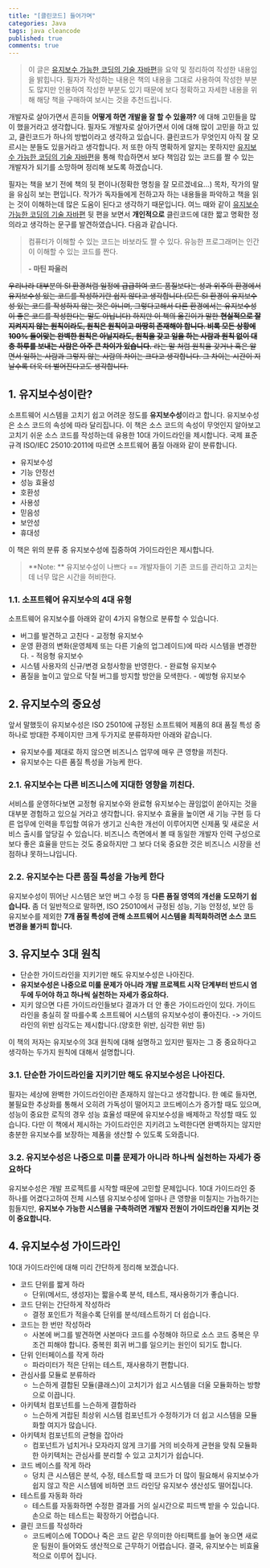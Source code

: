 ```yaml
---
title: "[클린코드] 들어가며"
categories: Java
tags: java cleancode
published: true
comments: true
---
```




> 이 글은 [유지보수 가능한 코딩의 기술 자바편](http://www.aladin.co.kr/shop/wproduct.aspx?ItemId=98546964)을 요약 및 정리하여 작성한 내용임을 밝힙니다. 필자가 작성하는 내용은 책의 내용을 그대로 사용하여 작성한 부분도 많지만 인용하여 작성한 부분도 있기 때문에 보다 정확하고 자세한 내용을 위해 해당 책을 구매하여 보시는 것을 추천드립니다.



개발자로 살아가면서 흔히들 **어떻게 하면 개발을 잘 할 수 있을까?** 에 대해 고민들을 많이 했을거라고 생각합니다. 필자도 개발자로 살아가면서 이에 대해 많이 고민을 하고 있고, 클린코드가 하나의 방법이라고 생각하고 있습니다. 클린코드가 무엇인지 아직 잘 모르시는 분들도 있을거라고 생각합니다. 저 또한 아직 명확하게 알지는 못하지만 [유지보수 가능한 코딩의 기술 자바편](http://www.aladin.co.kr/shop/wproduct.aspx?ItemId=98546964)을 통해 학습하면서 보다 책임감 있는 코드를 짤 수 있는 개발자가 되기를 소망하며 정리해 보도록 하겠습니다.

필자는 책을 보기 전에 책의 뒷 편이나(정확한 명칭을 잘 모르겠네요...) 목차, 작가의 말을 유심히 보는 편입니다. 작가가 독자들에게 전하고자 하는 내용들을 파악하고 책을 읽는 것이 이해하는데 많은 도움이 된다고 생각하기 때문입니다. 여느 때와 같이 [유지보수 가능한 코딩의 기술 자바편](http://www.aladin.co.kr/shop/wproduct.aspx?ItemId=98546964) 뒷 편을 보면서 **개인적으로** 클린코드에 대한 짧고 명확한 정의라고 생각하는 문구를 발견하였습니다. 다음과 같습니다.

> 컴퓨터가 이해할 수 있는 코드는 바보라도 짤 수 있다. 유능한 프로그래머는 인간이 이해할 수 있는 코드를 짠다.
>
> **- 마틴 파울러**



~~우리나라 대부분의 SI 환경처럼 일정에 급급하여 코드 품질보다는 성과 위주의 환경에서 유지보수성 있는 코드를 작성하기란 쉽지 않다고 생각합니다.(모든 SI 환경이 유지보수성 있는 코드를 작성하지 않는 것은 아니며, 그렇다고해서 다른 환경에서는 유지보수성이 좋은 코드를 작성한다는 말도 아닙니다) 하지만 이 책의 옮긴이가 말한 **현실적으로 잘 지켜지지 않는 원칙이라도, 원칙은 원칙이고 마땅히 존재해야 합니다. 비록 모든 상황에 100% 들어맞는 완벽한 원칙은 아닐지라도, 원칙을 갖고 일을 하는 사람과 원칙 없이 대충 하루를 보내는 사람은 아주 큰 차이가 있습니다.** 라는 말 처럼 원칙을 갖거나 혹은 알면서 일하는 사람과 그렇지 않는 사람의 차이는 크다고 생각합니다. 그 차이는 시간이 지날수록 더욱 더 벌어진다고도 생각합니다.~~



## 1. 유지보수성이란?

소프트웨어 시스템을 고치기 쉽고 어려운 정도를  **유지보수성**이라고 합니다. 유지보수성은 소스 코드의 속성에 따라 달리집니다. 이 책은 소스 코드의 속성이 무엇인지 알아보고 고치기 쉬운 소스 코드를 작성하는데 유용한 10대 가이드라인을 제시합니다. 국제 표준 규격 ISO/IEC 25010:2011에 따르면 소프트웨어 품질 아래와 같이 분류합니다.

- 유지보수성
- 기능 안정선
- 성능 효율성
- 호환성
- 사용성
- 믿음성
- 보안성
- 휴대성

이 책은 위의 분류 중 유지보수성에 집중하여 가이드라인은 제시합니다.



> **Note: ** 유지보수성이 나쁘다 == 개발자들이 기존 코드를 관리하고 고치는데 너무 많은 시간을 허비한다.



### 1.1. 소프트웨어 유지보수의 4대 유형

소프트웨어 유지보수를 아래와 같이 4가지 유형으로 분류할 수 있습니다.

- 버그를 발견하고 고친다 - 교정형 유지보수
- 운영 환경의 변화(운영체제 또는 다른 기술의 업그레이드)에 따라 시스템을 변경한다. - 적응형 유지보수
- 시스템 사용자의 신규/변경 요청사항을 반영한다. - 완료형 유지보수
- 품질을 높이고 앞으로 닥칠 버그를 방지할 방안을 모색한다. - 예방형 유지보수



## 2. 유지보수의 중요성

앞서 말했듯이 유지보수성은 ISO 25010에 규정된 소프트웨어 제품의 8대 품질 특성 중 하나로 방대한 주제이지만 크게 두가지로 분류하자만 아래와 같습니다.

- 유지보수를 제대로 하지 않으면 비즈니스 업무에 매우 큰 영향을 끼친다.
- 유지보수는 다른 품질 특성을 가능케 한다.



### 2.1. 유지보수는 다른 비즈니스에 지대한 영향을 끼친다.

서비스를 운영하다보면 교정형 유지보수와 완료형 유지보수는 끊임없이 쏟아지는 것을 대부분 경험하고 있으실 거라고 생각합니다. 유지보수 효율을 높이면 새 기능 구현 등 다른 업무에 인력을 투입할 여유가 생기고 신속한 개선이 이루어지면 신제품 및 새로운 서비스 출시를 앞당길 수 있습니다. 비즈니스 측면에서 볼 때 동일한 개발자 인력 구성으로 보다 좋은 효율을 만드는 것도 중요하지만 그 보다 더욱 중요한 것은 비즈니스 시장을 선점하냐 못하느냐입니다.



### 2.2. 유지보수는 다른 품질 특성을 가능케 한다

유지보수성이 뛰어난 시스템은 보안 버그 수정 등 **다른 품질 영역의 개선을 도모하기 쉽습니다.** 좀 더 일반적으로 말하면, ISO 25010에서 규정된 성능, 기능 안정성, 보안 등 유지보수를 제외한 **7개 품질 특성에 관해 소프트웨어 시스템을 최적화하려면 소스 코드 변경을 불가피 합니다.**



## 3. 유지보수 3대 원칙

- 단순한 가이드라인을 지키기만 해도 유지보수성은 나아진다.
- **유지보수성은 나중으로 미룰 문제가 아니라 개발 프로젝트 시작 단계부터 반드시 염두에 두어야 하고 하나씩 실천하는 자세가 중요하다.**
- 지키 않으면 다른 가이드라인들보다 결과가 더 안 좋은 가이드라인이 있다. 가이드라인을 충실히  잘 따를수록 소프트웨어 시스템의 유지보수성이 좋아진다. -> 가이드라인의 위반 심각도는 제시합니다.(양호한 위반, 심각한 위반 등)

이 책의 저자는 유지보수의 3대 원칙에 대해 설명하고 있지만 필자는 그 중 중요하다고 생각하는 두가지 원칙에 대해서 설명합니다.



### 3.1. 단순한 가이드라인을 지키기만 해도 유지보수성은 나아진다.

필자는 세상에 완벽한 가이드라인이란 존재하지 않는다고 생각합니다. 한 예로 들자면, 불필요한 추상화를 통해서 오히려 가독성이 떨어지고 코드베이스가 증가할 때도 있으며, 성능이 중요한 로직의 경우 성능 효율성 때문에 유지보수성을 배제하고 작성할 때도 있습니다. 다만 이 책에서 제시하는 가이드라인은 지키려고 노력한다면 완벽하지는 않지만 충분한 유지보수를 보장하는 제품을 생산할 수 있도록 도와줍니다.



### 3.2. 유지보수성은 나중으로 미룰 문제가 아니라 하나씩 실천하는 자세가 중요하다

유지보수성은 개발 프로젝트를 시작할 때문에 고민할 문제입니다. 10대 가이드라인 중 하나를 어겼다고하여 전체 시스템 유지보수성에 얼마나 큰 영향을 미칠지는 가늠하기는 힘들지만, **유지보수 가능한 시스템을 구축하려면 개발자 전원이 가이드라인을 지키는 것이 중요합니다.**



## 4. 유지보수성 가이드라인

10대 가이드라인에 대해 미리 간단하게 정리해 보겠습니다.



- 코드 단위를 짧게 하라
  - 단위(메서드, 생성자)는 짧을수록 분석, 테스트, 재사용하기가 좋습니다.
- 코드 단위는 간단하게 작성하라
  - 결정 포인트가 적을수록 단위를 분석/테스트하기 더 쉽습니다.
- 코드는 한 번만 작성하라
  - 사본에 버그를 발견하면 사본마다 코드를 수정해야 하므로 소스 코드 중복은 무조건 피해야 합니다. 중복읜 회귀 버그를 일으키는 원인이 되기도 합니다.
- 단위 인터페이스를 작게 하라
  - 파라미터가 적은 단위는 테스트, 재사용하기 편합니다.
- 관심사를 모듈로 분류하라
  - 느슨하게 결합된 모듈(클래스)이 고치기가 쉽고 시스템을 더울 모듈화하는 방향으로 이끕니다.
- 아키텍처 컴포넌트를 느슨하게 결합하라
  - 느슨하게 겨랍된 최상위 시스템 컴포넌트가 수정하기가 더 쉽고 시스템을 모듈화할 여지가 많습니다.
- 아키텍처 컴포넌트의 균형을 잡아라
  - 컴포넌트가 넘치거나 모자라지 않게 크기를 거의 비슷하게 균현을 맞춰 모듈화한 아키텍처는 관심사를 분리할 수 있고 고치기가 쉽습니다.
- 코드 베이스를 작게 하라
  - 덩치 큰 시스템은 분석, 수정, 테스트할 때 코드가 더 많이 필요해서 유지보수가 쉽지 않고 작은 시스템에 비하면 코드 라인당 유지보수 생산성도 떨어집니다.
- 테스트를 자동화 하라
  - 테스트를 자동화하면 수정한 결과를 거의 실시간으로 피드백 받을 수 있습니다. 손으로 하는 테스트는 확장하기 어렵습니다.
- 클린 코드를 작성하라
  - 코드베이스에 TODO나 죽은 코드 같은 무의미한 아티팩트를 늘어 놓으면 새로운 팀원이 들어와도 생산적으로 근무하기 어렵습니다. 결국, 유지보수는 비효율적으로 이루어 집니다.

